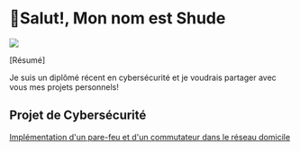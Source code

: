 # 👋Salut!, Mon nom est Shude
<a href="https://www.linkedin.com/in/shude-he-b1199519a/"><img src="https://img.shields.io/badge/-LinkedIn-0072b1?&style=for-the-badge&logo=linkedin&logoColor=white" /></a>

[Résumé]

Je suis un diplômé récent en cybersécurité et je voudrais partager avec vous mes projets personnels!

## Projet de Cybersécurité
<a href="https://github.com/ShudeIsLearning/SecuriteReseauDomicile">Implémentation d'un pare-feu et d'un commutateur dans le réseau domicile</a>
<!---
ShudeIsLearning/ShudeIsLearning is a ✨ special ✨ repository because its `README.md` (this file) appears on your GitHub profile.
You can click the Preview link to take a look at your changes.
--->
